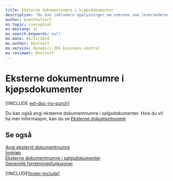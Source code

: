```yaml
---
title: Eksterne dokumentnumre i kjøpsdokumenter
description: 'Du kan inkludere opplysninger om numrene som leverandørene tilordner til dokumenter som de sender deg, ved hjelp av feltet Eksternt dokumentnummer eller feltet Deres referanse. Les om forskjellen mellom de to feltene her.'
author: brentholtorf
ms.topic: conceptual
ms.devlang: al
ms.search.keywords: null
ms.date: 04/21/2024
ms.author: bholtorf
ms.service: dynamics-365-business-central
ms.reviewer: bholtorf
---
```

# Eksterne dokumentnumre i kjøpsdokumenter

[!INCLUDE [ext-doc-no-purch](includes/ext-doc-no-purch.md)]

Du kan også angi eksterne dokumentnumre i salgsdokumenter. Hvis du vil ha mer informasjon, kan du se [Eksterne dokumentnumre](sales-how-invoice-sales.md#external-document-numbers)

## Se også

[Angi eksternt dokumentnumre](across-enter-external-document-numbers.md)  
[Innkjøp](purchasing-manage-purchasing.md)  
[Eksterne dokumentnumre i salgsdokumenter](sales-how-invoice-sales.md#external-document-numbers)  
[Generelle forretningsfunksjoner](ui-across-business-areas.md)  

[!INCLUDE[footer-include](includes/footer-banner.md)]